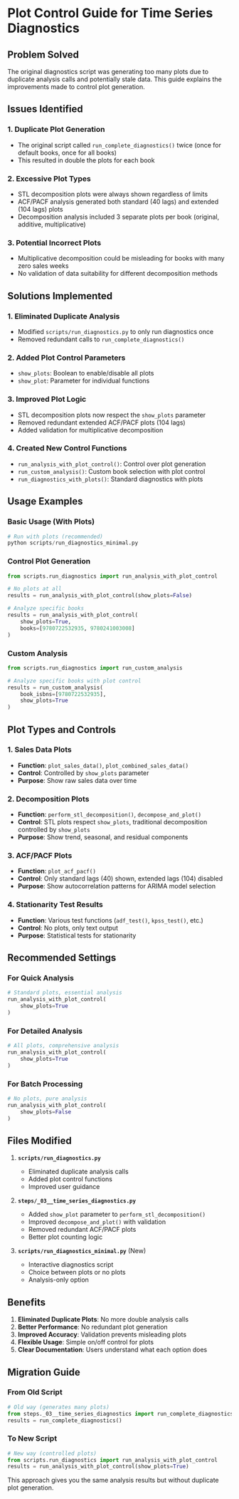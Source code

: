 # Plot Control Guide for Time Series Diagnostics

## Problem Solved

The original diagnostics script was generating too many plots due to duplicate analysis calls and potentially stale data. This guide explains the improvements made to control plot generation.

## Issues Identified

### 1. **Duplicate Plot Generation**
- The original script called `run_complete_diagnostics()` twice (once for default books, once for all books)
- This resulted in double the plots for each book

### 2. **Excessive Plot Types**
- STL decomposition plots were always shown regardless of limits
- ACF/PACF analysis generated both standard (40 lags) and extended (104 lags) plots
- Decomposition analysis included 3 separate plots per book (original, additive, multiplicative)

### 3. **Potential Incorrect Plots**
- Multiplicative decomposition could be misleading for books with many zero sales weeks
- No validation of data suitability for different decomposition methods

## Solutions Implemented

### 1. **Eliminated Duplicate Analysis**
- Modified `scripts/run_diagnostics.py` to only run diagnostics once
- Removed redundant calls to `run_complete_diagnostics()`

### 2. **Added Plot Control Parameters**
- `show_plots`: Boolean to enable/disable all plots
- `show_plot`: Parameter for individual functions

### 3. **Improved Plot Logic**
- STL decomposition plots now respect the `show_plots` parameter
- Removed redundant extended ACF/PACF plots (104 lags)
- Added validation for multiplicative decomposition

### 4. **Created New Control Functions**
- `run_analysis_with_plot_control()`: Control over plot generation
- `run_custom_analysis()`: Custom book selection with plot control
- `run_diagnostics_with_plots()`: Standard diagnostics with plots

## Usage Examples

### Basic Usage (With Plots)
```python
# Run with plots (recommended)
python scripts/run_diagnostics_minimal.py
```

### Control Plot Generation
```python
from scripts.run_diagnostics import run_analysis_with_plot_control

# No plots at all
results = run_analysis_with_plot_control(show_plots=False)

# Analyze specific books
results = run_analysis_with_plot_control(
    show_plots=True, 
    books=[9780722532935, 9780241003008]
)
```

### Custom Analysis
```python
from scripts.run_diagnostics import run_custom_analysis

# Analyze specific books with plot control
results = run_custom_analysis(
    book_isbns=[9780722532935], 
    show_plots=True
)
```

## Plot Types and Controls

### 1. **Sales Data Plots**
- **Function**: `plot_sales_data()`, `plot_combined_sales_data()`
- **Control**: Controlled by `show_plots` parameter
- **Purpose**: Show raw sales data over time

### 2. **Decomposition Plots**
- **Function**: `perform_stl_decomposition()`, `decompose_and_plot()`
- **Control**: STL plots respect `show_plots`, traditional decomposition controlled by `show_plots`
- **Purpose**: Show trend, seasonal, and residual components

### 3. **ACF/PACF Plots**
- **Function**: `plot_acf_pacf()`
- **Control**: Only standard lags (40) shown, extended lags (104) disabled
- **Purpose**: Show autocorrelation patterns for ARIMA model selection

### 4. **Stationarity Test Results**
- **Function**: Various test functions (`adf_test()`, `kpss_test()`, etc.)
- **Control**: No plots, only text output
- **Purpose**: Statistical tests for stationarity

## Recommended Settings

### For Quick Analysis
```python
# Standard plots, essential analysis
run_analysis_with_plot_control(
    show_plots=True
)
```

### For Detailed Analysis
```python
# All plots, comprehensive analysis
run_analysis_with_plot_control(
    show_plots=True
)
```

### For Batch Processing
```python
# No plots, pure analysis
run_analysis_with_plot_control(
    show_plots=False
)
```

## Files Modified

1. **`scripts/run_diagnostics.py`**
   - Eliminated duplicate analysis calls
   - Added plot control functions
   - Improved user guidance

2. **`steps/_03__time_series_diagnostics.py`**
   - Added `show_plot` parameter to `perform_stl_decomposition()`
   - Improved `decompose_and_plot()` with validation
   - Removed redundant ACF/PACF plots
   - Better plot counting logic

3. **`scripts/run_diagnostics_minimal.py`** (New)
   - Interactive diagnostics script
   - Choice between plots or no plots
   - Analysis-only option

## Benefits

1. **Eliminated Duplicate Plots**: No more double analysis calls
2. **Better Performance**: No redundant plot generation
3. **Improved Accuracy**: Validation prevents misleading plots
4. **Flexible Usage**: Simple on/off control for plots
5. **Clear Documentation**: Users understand what each option does

## Migration Guide

### From Old Script
```python
# Old way (generates many plots)
from steps._03__time_series_diagnostics import run_complete_diagnostics
results = run_complete_diagnostics()
```

### To New Script
```python
# New way (controlled plots)
from scripts.run_diagnostics import run_analysis_with_plot_control
results = run_analysis_with_plot_control(show_plots=True)
```

This approach gives you the same analysis results but without duplicate plot generation. 